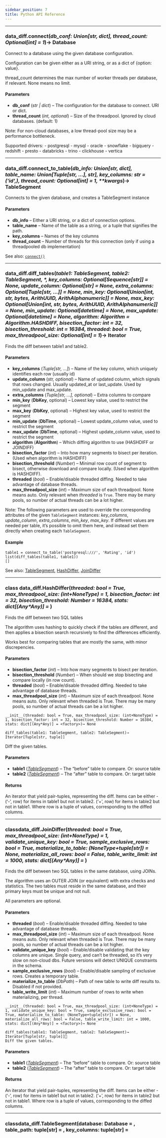 ```yaml
---
sidebar_position: 7
title: Python API Reference
---
```


----

### <a id="connect"></a> data_diff.connect(_db_conf: Union[str, dict], thread_count: Optional[int] = 1_)→ Database

Connect to a database using the given database configuration.

Configuration can be given either as a URI string, or as a dict of {option: value}.

thread_count determines the max number of worker threads per database, if relevant. None means no limit.

#### Parameters

* **db_conf** (_str | dict_) – The configuration for the database to connect. URI or dict.
* **thread_count** (_int, optional_) – Size of the threadpool. Ignored by cloud databases. (default: 1)

Note: For non-cloud databases, a low thread-pool size may be a performance bottleneck.

Supported drivers: - postgresql - mysql - oracle - snowflake - bigquery - redshift - presto - databricks - trino - clickhouse - vertica

----

### data_diff.connect_to_table(_db_info: Union[str, dict], table_name: Union[Tuple[str, ...], str], key_columns: str = ('id',), thread_count: Optional[int] = 1, **kwargs_)→ TableSegment

Connects to the given database, and creates a TableSegment instance

#### Parameters

* **db_info** – Either a URI string, or a dict of connection options.
* **table_name** – Name of the table as a string, or a tuple that signifies the path.
* **key_columns** – Names of the key columns
* **thread_count** – Number of threads for this connection (only if using a threadpooled db implementation)

See also: [`connect()`](#connect)

----

### data_diff.diff_tables(_table1: TableSegment, table2: TableSegment, *, key_columns: Optional[Sequence[str]] = None, update_column: Optional[str] = None, extra_columns: Optional[Tuple[str, ...]] = None, min_key: Optional[Union[int, str, bytes, ArithUUID, ArithAlphanumeric]] = None, max_key: Optional[Union[int, str, bytes, ArithUUID, ArithAlphanumeric]] = None, min_update: Optional[datetime] = None, max_update: Optional[datetime] = None, algorithm: Algorithm = Algorithm.HASHDIFF, bisection_factor: int = 32, bisection_threshold: int = 16384, threaded: bool = True, max_threadpool_size: Optional[int] = 1_)→ Iterator

Finds the diff between table1 and table2.

#### Parameters
* **key_columns** (_Tuple[str, ...]_) – Name of the key column, which uniquely identifies each row (usually id)
* **update_column** (_str, optional_) – Name of updated column, which signals that rows changed. Usually updated_at or last_update. Used by min_update and max_update.
* **extra_columns** (_Tuple[str, ...], optional_) – Extra columns to compare
* **min_key** (**DbKey**, optional) – Lowest key value, used to restrict the segment
* **max_key** (**DbKey**, optional) – Highest key value, used to restrict the segment
* **min_update** (**DbTime**, optional) – Lowest update_column value, used to restrict the segment
* **max_update** (**DbTime**, optional) – Highest update_column value, used to restrict the segment
* **algorithm** (**Algorithm**) – Which diffing algorithm to use (HASHDIFF or JOINDIFF)
* **bisection_factor** (_int_) – Into how many segments to bisect per iteration. (Used when algorithm is HASHDIFF)
* **bisection_threshold** (_Number_) – Minimal row count of segment to bisect, otherwise download and compare locally. (Used when algorithm is HASHDIFF).
* **threaded** (_bool_) – Enable/disable threaded diffing. Needed to take advantage of database threads.
* **max_threadpool_size** (_int_) – Maximum size of each threadpool. None means auto. Only relevant when _threaded_ is `True`. There may be many pools, so number of actual threads can be a lot higher.

Note: The following parameters are used to override the corresponding attributes of the given `TableSegment` instances: _key_columns_, _update_column_, _extra_columns_, _min_key_, _max_key_. If different values are needed per table, it’s possible to omit them here, and instead set them directly when creating each `TableSegment`.

#### Example

```
table1 = connect_to_table('postgresql:///', 'Rating', 'id')
list(diff_tables(table1, table1))
[]
```

See also: [TableSegment](#tablesegment), [HashDiffer](#hashdiffer), [JoinDiffer](#joindiffer)

----

### <a id="hashdiffer"></a>class data_diff.HashDiffer(_threaded: bool = True, max_threadpool_size: (int+NoneType) = 1, bisection_factor: int = 32, bisection_threshold: Number = 16384, stats: dict[(Any*Any)] = <factory>_)

Finds the diff between two SQL tables

The algorithm uses hashing to quickly check if the tables are different, and then applies a bisection search recursively to find the differences efficiently.

Works best for comparing tables that are mostly the same, with minor discrepencies.

#### Parameters

* **bisection_factor** (_int_) – Into how many segments to bisect per iteration.
* **bisection_threshold** (_Number_) – When should we stop bisecting and compare locally (in row count).
* **threaded** (_bool_) – Enable/disable threaded diffing. Needed to take advantage of database threads.
* **max_threadpool_size** (_int_) – Maximum size of each threadpool. None means auto. Only relevant when threaded is True. There may be many pools, so number of actual threads can be a lot higher.

```
__init__(threaded: bool = True, max_threadpool_size: (int+NoneType) = 1, bisection_factor: int = 32, bisection_threshold: Number = 16384, stats: dict[(Any*Any)] = <factory>)→ None
```

```
diff_tables(table1: TableSegment, table2: TableSegment)→ Iterator[Tuple[str, tuple]]
```

Diff the given tables.

#### Parameters

* **table1** ([_TableSegment_](#tablesegment)) – The “before” table to compare. Or: source table
* **table2** ([_TableSegment_](#tablesegment)) – The “after” table to compare. Or: target table

#### Returns

An iterator that yield pair-tuples, representing the diff. Items can be either - (‘-’, row) for items in table1 but not in table2. (‘+’, row) for items in table2 but not in table1. Where row is a tuple of values, corresponding to the diffed columns.

----

### <a id="joindiffer"></a> classdata_diff.JoinDiffer(_threaded: bool = True, max_threadpool_size: (int+NoneType) = 1, validate_unique_key: bool = True, sample_exclusive_rows: bool = True, materialize_to_table: (NoneType+tuple[str]) = None, materialize_all_rows: bool = False, table_write_limit: int = 1000, stats: dict[(Any*Any)] = <factory>_)

Finds the diff between two SQL tables in the same database, using JOINs.

The algorithm uses an OUTER JOIN (or equivalent) with extra checks and statistics. The two tables must reside in the same database, and their primary keys must be unique and not null.

All parameters are optional.

#### Parameters

* **threaded** (_bool_) – Enable/disable threaded diffing. Needed to take advantage of database threads.
* **max_threadpool_size** (_int_) – Maximum size of each threadpool. None means auto. Only relevant when threaded is True. There may be many pools, so number of actual threads can be a lot higher.
* **validate_unique_key** (_bool_) – Enable/disable validating that the key columns are unique. Single query, and can’t be threaded, so it’s very slow on non-cloud dbs. Future versions will detect UNIQUE constraints in the schema.
* **sample_exclusive_rows** (_bool_) – Enable/disable sampling of exclusive rows. Creates a temporary table.
* **materialize_to_table** (_DbPath_) – Path of new table to write diff results to. Disabled if not provided.
* **table_write_limit** (_int_) – Maximum number of rows to write when materializing, per thread.

```
__init__(threaded: bool = True, max_threadpool_size: (int+NoneType) = 1, validate_unique_key: bool = True, sample_exclusive_rows: bool = True, materialize_to_table: (NoneType+tuple[str]) = None, materialize_all_rows: bool = False, table_write_limit: int = 1000, stats: dict[(Any*Any)] = <factory>)→ None
```

```
diff_tables(table1: TableSegment, table2: TableSegment)→ Iterator[Tuple[str, tuple]]
Diff the given tables.
```

#### Parameters

* **table1** ([_TableSegment_](#tablesegment)) – The “before” table to compare. Or: source table
* **table2** ([_TableSegment_](#tablesegment)) – The “after” table to compare. Or: target table

#### Returns
An iterator that yield pair-tuples, representing the diff. Items can be either - (‘-’, row) for items in table1 but not in table2. (‘+’, row) for items in table2 but not in table1. Where row is a tuple of values, corresponding to the diffed columns.

----

### <a id="tablesegment"></a> classdata_diff.TableSegment(database: Database = <object object>, table_path: tuple[str] = <object object>, key_columns: tuple[str] = <object object>, update_column: (NoneType+str) = None, extra_columns: tuple[str] = (), min_key: (NoneType+(str+bytes+int+ArithUUID+ArithAlphanumeric)) = None, max_key: (NoneType+(str+bytes+int+ArithUUID+ArithAlphanumeric)) = None, min_update: (NoneType+datetime) = None, max_update: (NoneType+datetime) = None, where: (NoneType+str) = None, case_sensitive: bool = True, _schema: (NoneType+CaseAwareMapping) = None)

Signifies a segment of rows (and selected columns) within a table

#### Parameters

* **database** (_Database_) – Database instance. See connect()
* **table_path** (**DbPath**) – Path to table in form of a tuple. e.g. (‘my_dataset’, ‘table_name’)
* **key_columns** (_Tuple[str]_) – Name of the key column, which uniquely identifies each row (usually id)
* **update_column** (_str_, optional) – Name of updated column, which signals that rows changed. Usually updated_at or last_update. Used by min_update and max_update.
* **extra_columns** (_Tuple_[str, ...], optional) – Extra columns to compare
* **min_key** (_DbKey_, optional) – Lowest key value, used to restrict the segment
* **max_key** (_DbKey_, optional) – Highest key value, used to restrict the segment
* **min_update** (_DbTime_, optional) – Lowest update_column value, used to restrict the segment
* **max_update** (_DbTime_, optional) – Highest update_column value, used to restrict the segment
* **where** (_str_, optional) – An additional ‘where’ expression to restrict the search space.
* **case_sensitive** (_bool_) – If false, the case of column names will adjust according to the schema. Default is true.

#### with_schema()→ [TableSegment](#tablesegment)
Queries the table schema from the database, and returns a new instance of TableSegment, with a schema.

#### get_values()→ list
Download all the relevant values of the segment from the database

#### choose_checkpoints(_count: int_)→ List[Union[int, str, bytes, ArithUUID, ArithAlphanumeric]]
Suggests a bunch of evenly-spaced checkpoints to split by (not including start, end)

#### segment_by_checkpoints(_checkpoints: List[Union[int, str, bytes, ArithUUID, ArithAlphanumeric]]_)→ List[[TableSegment](#tablesegment)]
Split the current TableSegment to a bunch of smaller ones, separated by the given checkpoints

#### new(_**kwargs_)→ [TableSegment](#tablesegment)
Using new() creates a copy of the instance using ‘replace()’

#### count()→ Tuple[int, int]
Count how many rows are in the segment, in one pass.

#### count_and_checksum()→ Tuple[int, int]
Count and checksum the rows in the segment, in one pass.

```
__init__(database: Database = <object object>, table_path: tuple[str] = <object object>, key_columns: tuple[str] = <object object>, update_column: (NoneType+str) = None, extra_columns: tuple[str] = (), min_key: (NoneType+(str+bytes+int+ArithUUID+ArithAlphanumeric)) = None, max_key: (NoneType+(str+bytes+int+ArithUUID+ArithAlphanumeric)) = None, min_update: (NoneType+datetime) = None, max_update: (NoneType+datetime) = None, where: (NoneType+str) = None, case_sensitive: bool = True, _schema: (NoneType+CaseAwareMapping) = None)→ None
```

----

### classdata_diff.databases.database_types.AbstractDatabase

#### _abstract_ select_table_schema(_path: Tuple[str, ...]_)→ str
Provide SQL for selecting the table schema as (name, type, date_prec, num_prec)

#### _abstract_ query_table_schema(_path: Tuple[str, ...]_)→ Dict[str, tuple]
Query the table for its schema for table in ‘path’, and return {column: tuple} where the tuple is (table_name, col_name, type_repr, datetime_precision?, numeric_precision?, numeric_scale?)

#### _abstract_ parse_table_name(_name: str_)→ Tuple[str, ...]
Parse the given table name into a DbPath

#### _abstract_ close()
Close connection(s) to the database instance. Querying will stop functioning.

#### normalize_value_by_type(_value: str, coltype: ColType_)→ str
Creates an SQL expression, that converts ‘value’ to a normalized representation.

The returned expression must accept any SQL value, and return a string.

The default implementation dispatches to a method according to coltype:

````
TemporalType    -> normalize_timestamp()
FractionalType  -> normalize_number()
*else*          -> to_string()

(`Integer` falls in the *else* category)
````

----

### _class_ data_diff.databases.database_types.AbstractDialect
Dialect-dependent query expressions

#### _abstract_ quote(_s: str_)
Quote SQL name

#### _abstract_ concat(_l: List[str]_)→ str
Provide SQL for concatenating a bunch of columns into a string

#### _abstract_ is_distinct_from(_a: str, b: str_)→ str
Provide SQL for a comparison where NULL = NULL is true

#### _abstract_ to_string(_s: str_)→ str
Provide SQL for casting a column to string

#### _abstract_ random()→ str
Provide SQL for generating a random number betweein 0..1

#### _abstract_ offset_limit(_offset: Optional[int] = None, limit: Optional[int] = None_)
Provide SQL fragment for limit and offset inside a select

#### _abstract_ explain_as_text(_query: str_)→ str
Provide SQL for explaining a query, returned as table(varchar)

#### _abstract_ timestamp_value(_t: datetime_)→ str
Provide SQL for the given timestamp value

----

### data_diff.DbKey

The central part of internal API.

This represents a generic version of type ‘origin’ with type arguments ‘params’. There are two kind of these aliases: user defined and special. The special ones are wrappers around builtin collections and ABCs in collections.abc. These must have ‘name’ always set. If ‘inst’ is False, then the alias can’t be instantiated, this is used by e.g. typing.List and typing.Dict.

alias of `Union`[`int`, `str`, `bytes`, `ArithUUID`, `ArithAlphanumeric`]

----

### data_diff.DbTime= _<class 'datetime.datetime'>)_

datetime(year, month, day[, hour[, minute[, second[, microsecond[,tzinfo]]]]])

The year, month and day arguments are required. tzinfo may be None, or an instance of a tzinfo subclass. The remaining arguments may be ints.

----

### data_diff.DbPath
The central part of internal API.

This represents a generic version of type ‘origin’ with type arguments ‘params’. There are two kind of these aliases: user defined and special. The special ones are wrappers around builtin collections and ABCs in collections.abc. These must have ‘name’ always set. If ‘inst’ is False, then the alias can’t be instantiated, this is used by e.g. typing.List and typing.Dict.

alias of `Tuple`[`str`, …]

----

### _enum_ data_diff.Algorithm(_value_)

An enumeration.

Valid values are as follows:

```
AUTO= <Algorithm.AUTO: 'auto'>
```

```
JOINDIFF= <Algorithm.JOINDIFF: 'joindiff'>
```

```
HASHDIFF= <Algorithm.HASHDIFF: 'hashdiff'>
```